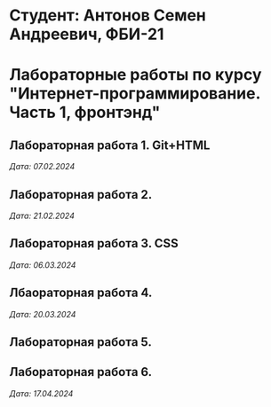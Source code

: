# Студент: Антонов Семен Андреевич, ФБИ-21
# Лабораторные работы по курсу "Интернет-программирование. Часть 1, фронтэнд"
## Лабораторная работа 1. Git+HTML
*Дата: 07.02.2024*

## Лабораторная работа 2. 

*Дата: 21.02.2024*

## Лабораторная работа 3. CSS

*Дата: 06.03.2024*

## Лбаораторная работа 4.

*Дата: 20.03.2024*

## Лабораторная работа 5.


## Лабораторная работа 6.

*Дата: 17.04.2024*

